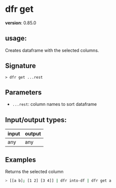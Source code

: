 # dfr get

**version**: 0.85.0

## **usage**:

Creates dataframe with the selected columns.

## Signature

`> dfr get ...rest`

## Parameters

- `...rest`: column names to sort dataframe

## Input/output types:

| input | output |
| ----- | ------ |
| any   | any    |

## Examples

Returns the selected column

```bash
> [[a b]; [1 2] [3 4]] | dfr into-df | dfr get a
```

